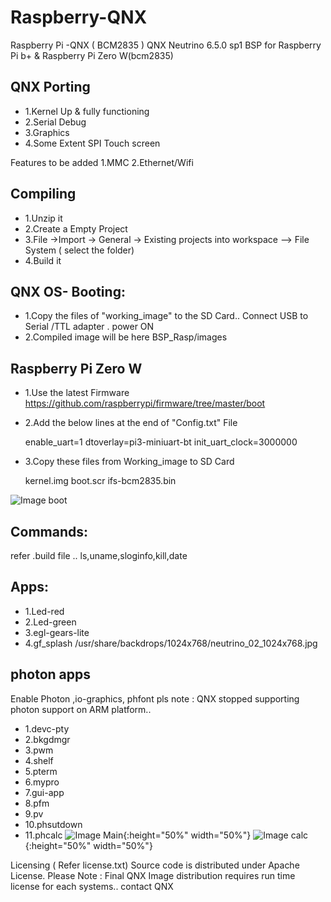 # Raspberry-QNX
Raspberry Pi -QNX  ( BCM2835 )
QNX Neutrino 6.5.0 sp1 BSP for Raspberry Pi b+ & Raspberry Pi Zero W(bcm2835) 

## QNX Porting
* 1.Kernel Up & fully functioning 
* 2.Serial Debug 
* 3.Graphics
* 4.Some Extent SPI Touch screen 

Features to be added 1.MMC 2.Ethernet/Wifi

## Compiling 
* 1.Unzip it 
* 2.Create a Empty Project  
* 3.File ->Import -> General -> Existing projects into workspace --> File System ( select the folder) 
* 4.Build it

## QNX OS- Booting:

* 1.Copy the files of "working_image" to the SD Card.. 
Connect USB to Serial /TTL adapter . power ON 
* 2.Compiled image will be here BSP_Rasp/images

## Raspberry Pi Zero W 
* 1.Use the latest Firmware  https://github.com/raspberrypi/firmware/tree/master/boot
* 2.Add the below lines at the end of  "Config.txt" File 

    enable_uart=1
    dtoverlay=pi3-miniuart-bt
    init_uart_clock=3000000
	
* 3.Copy these files from Working_image to SD Card

   kernel.img
   boot.scr
   ifs-bcm2835.bin
   
![Image boot](https://github.com/varghes/Raspberry-QNX/blob/master/Screenshot/boot.jpg)

## Commands: 
   refer .build file .. ls,uname,sloginfo,kill,date

## Apps: 
* 1.Led-red 
* 2.Led-green 
* 3.egl-gears-lite 
* 4.gf_splash /usr/share/backdrops/1024x768/neutrino_02_1024x768.jpg

## photon apps 
Enable Photon ,io-graphics, phfont
pls note : QNX stopped supporting photon support on ARM platform..
* 1.devc-pty 
* 2.bkgdmgr 
* 3.pwm 
* 4.shelf 
* 5.pterm 
* 6.mypro 
* 7.gui-app 
* 8.pfm 
* 9.pv 
* 10.phsutdown 
* 11.phcalc
![Image Main](https://github.com/varghes/Raspberry-QNX/blob/master/Screenshot/main.jpg){:height="50%" width="50%"}
![Image calc](https://github.com/varghes/Raspberry-QNX/blob/master/Screenshot/calculator.jpg){:height="50%" width="50%"}

Licensing ( Refer license.txt) 
Source code is distributed under Apache License. 
Please Note : Final QNX Image distribution requires run time license for each systems.. contact QNX 
